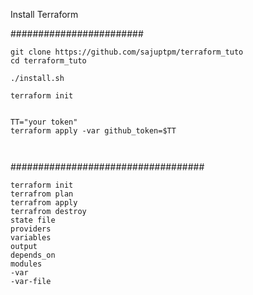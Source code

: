 

Install Terraform

########################

```
git clone https://github.com/sajuptpm/terraform_tuto
cd terraform_tuto

./install.sh

terraform init


TT="your token"
terraform apply -var github_token=$TT



```

###################################

```
terraform init
terrafrom plan
terrafrom apply
terrafrom destroy
state file
providers
variables
output
depends_on
modules
-var
-var-file
```
